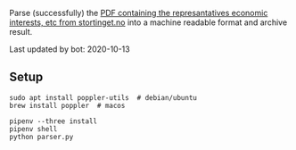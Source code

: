 Parse (successfully) the [PDF containing the represantatives economic interests, etc from stortinget.no](https://www.stortinget.no/no/Stortinget-og-demokratiet/Representantene/Okonomiske-interesser/) into a machine readable format and archive result.

Last updated by bot: 2020-10-13

## Setup
    sudo apt install poppler-utils  # debian/ubuntu
    brew install poppler  # macos

    pipenv --three install
    pipenv shell
    python parser.py
